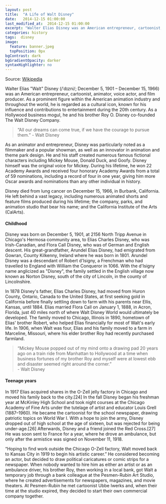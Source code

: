 ```yaml
---
layout: post
title:  "A Life of Walt Disney"
date:   2014-12-15 01:00:00
last_modified_at:  2014-12-15 01:00:00
excerpt: "Walter Elias Disney was an American entrepreneur, cartoonist, animator, voice actor, and film producer. As a prominent..."
categories: history
tags:  disney
image:
  feature: banner.jpeg
  topPosition: 0px
bgContrast: dark
bgGradientOpacity: darker
syntaxHighlighter: no
---
```

Source: [Wikipedia](https://en.wikipedia.org/wiki/Walt_Disney)

Walter Elias "Walt" Disney (/ˈdɪzni/; December 5, 1901 – December 15, 1966) was an American entrepreneur, cartoonist, animator, voice actor, and film producer. As a prominent figure within the American animation industry and throughout the world, he is regarded as a cultural icon, known for his influence and contributions to entertainment during the 20th century. As a Hollywood business mogul, he and his brother Roy O. Disney co-founded The Walt Disney Company.

<blockquote class="largeQuote">“All our dreams can come true, if we have the courage to pursue them.” - Walt Disney</blockquote>

As an animator and entrepreneur, Disney was particularly noted as a filmmaker and a popular showman, as well as an innovator in animation and theme park design. He and his staff created numerous famous fictional characters including Mickey Mouse, Donald Duck, and Goofy. Disney himself was the original voice for Mickey. During his lifetime, he won 22 Academy Awards and received four honorary Academy Awards from a total of 59 nominations, including a record of four in one year, giving him more Oscar awards and nominations than any other individual in history.

Disney died from lung cancer on December 15, 1966, in Burbank, California. He left behind a vast legacy, including numerous animated shorts and feature films produced during his lifetime; the company, parks, and animation studio that bear his name; and the California Institute of the Arts (CalArts).

#### Childhood

<div class="img img--fullContainer img--14xLeading" style="background-image: url({{ site.baseurl_posts_img }}walt-childhood.jpg);"></div>

Disney was born on December 5, 1901, at 2156 North Tripp Avenue in Chicago's Hermosa community area, to Elias Charles Disney, who was Irish-Canadian, and Flora Call Disney, who was of German and English descent. His great-grandfather, Arundel Elias Disney, had emigrated from Gowran, County Kilkenny, Ireland where he was born in 1801. Arundel Disney was a descendant of Robert d'Isigny, a Frenchman who had travelled to England with William the Conqueror in 1066. With the d'Isigny name anglicized as "Disney", the family settled in the English village now known as Norton Disney, south of the city of Lincoln, in the county of Lincolnshire.

In 1878 Disney's father, Elias Charles Disney, had moved from Huron County, Ontario, Canada to the United States, at first seeking gold in California before finally settling down to farm with his parents near Ellis, Kansas, until 1884. Elias married Flora Call on January 1, 1888, in Acron, Florida, just 40 miles north of where Walt Disney World would ultimately be developed. The family moved to Chicago, Illinois in 1890, hometown of Elias' brother Robert, who helped Elias financially for most of Walt's early life. In 1906, when Walt was four, Elias and his family moved to a farm in Marceline, Missouri, where his elder brother Roy had recently purchased farmland.

<blockquote class="u--startsWithDoubleQuote">“Mickey Mouse popped out of my mind onto a drawing pad 20 years ago on a train ride from Manhattan to Hollywood at a time when business fortunes of my brother Roy and myself were at lowest ebb and disaster seemed right around the corner.” <br/>- Walt Disney</blockquote>

#### Teenage years

In 1917 Elias acquired shares in the O-Zell jelly factory in Chicago and moved his family back to the city.[24] In the fall Disney began his freshman year at McKinley High School and took night courses at the Chicago Academy of Fine Arts under the tutelage of artist and educator Louis Grell (1887–1960). He became the cartoonist for the school newspaper, drawing patriotic topics on World War I. With a hope to join the army, Disney dropped out of high school at the age of sixteen, but was rejected for being under-age.[26] Afterwards, Disney and a friend joined the Red Cross.[27] He was soon sent to France for a year, where he drove an ambulance, but only after the armistice was signed on November 11, 1918.

<p class="u--startsWithDoubleQuote">“Hoping to find work outside the Chicago O-Zell factory, Walt moved back to Kansas City in 1919 to begin his artistic career.” He considered becoming an actor, but decided to draw political caricatures or comic strips for a newspaper. When nobody wanted to hire him as either an artist or as an ambulance driver, his brother Roy, then working in a local bank, got Walt a temporary job through a bank colleague at the Pesmen-Rubin Art Studio, where he created advertisements for newspapers, magazines, and movie theaters. At Pesmen-Rubin he met cartoonist Ubbe Iwerks and, when their time at the studio expired, they decided to start their own commercial company together.</p>
